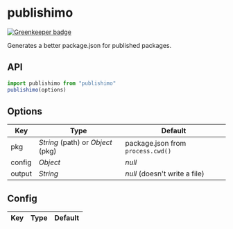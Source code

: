 # publishimo

[![Greenkeeper badge](https://badges.greenkeeper.io/Jaid/publishimo.svg)](https://greenkeeper.io/)

Generates a better package.json for published packages.

## API
```js
import publishimo from "publishimo"
publishimo(options)
```

## Options

Key|Type|Default
-|-|-
pkg|_String_ (path) or _Object_ (pkg)|package.json from `process.cwd()`
config|_Object_|_null_
output|_String_|_null_ (doesn't write a file)

## Config

Key|Type|Default
-|-|-
